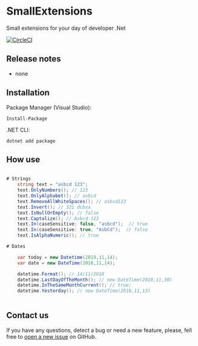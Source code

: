 
# SmallExtensions

Small extensions for your day of developer .Net

[![CircleCI](https://circleci.com/gh/Lowpoc/SmallExtesions/tree/master.svg?style=svg)](https://circleci.com/gh/Lowpoc/SmallExtesions/tree/master)

## Release notes

- none

## Installation

Package Manager (Visual Studio):

```
Install-Package
```

.NET CLI:

```
dotnet add package 
```

## How use

```c#

# Strings
    string text = "asbcd 123";
    text.OnlyNumbers(); // 123
    text.OnlyAlphabet(); // asbcd
    text.RemoveAllWhiteSpaces(); // asbcd123
    text.Invert(); // 321 dcbsa
    text.IsNullOrEmpty(); // false
    text.Captalize(); // Asbcd 123
    text.In(caseSensitive: false, "asbcd");  // true
    text.In(caseSensitive: true, "AsbCd");  // false
    text.IsAlphaNumeric(); // true

# Dates

    var today = new Datetime(2019,11,14);
    var date = new DateTime(2018,11,14);

    datetime.Format(); // 14/11/2018
    datetime.LastDayOfTheMonth(); // new DateTime(2018,11,30)
    datetime.InTheSameMonthCurrent(); // true;
    datetime.Yesterday(); // new DateTime(2018,11,13)
    
```

## Contact us

If you have any questions, detect a bug or need a new feature, please, fell free to [open a new issue](https://github.com/Lowpoc/SmallExtesions/issues) on GitHub.